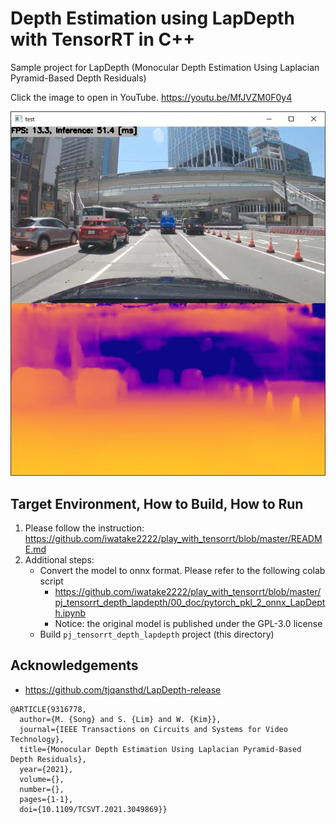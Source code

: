 # Depth Estimation using LapDepth with TensorRT in C++
Sample project for LapDepth (Monocular Depth Estimation Using Laplacian Pyramid-Based Depth Residuals)

Click the image to open in YouTube. https://youtu.be/MfJVZM0F0y4

[![00_doc/depth.jpg](00_doc/depth.jpg)](https://youtu.be/MfJVZM0F0y4)

## Target Environment, How to Build, How to Run
1. Please follow the instruction: https://github.com/iwatake2222/play_with_tensorrt/blob/master/README.md
2. Additional steps:
    - Convert the model to onnx format. Please refer to the following colab script
        - https://github.com/iwatake2222/play_with_tensorrt/blob/master/pj_tensorrt_depth_lapdepth/00_doc/pytorch_pkl_2_onnx_LapDepth.ipynb
        - Notice: the original model is published under the GPL-3.0 license
    - Build  `pj_tensorrt_depth_lapdepth` project (this directory)

## Acknowledgements
- https://github.com/tjqansthd/LapDepth-release
```
@ARTICLE{9316778,
  author={M. {Song} and S. {Lim} and W. {Kim}},
  journal={IEEE Transactions on Circuits and Systems for Video Technology}, 
  title={Monocular Depth Estimation Using Laplacian Pyramid-Based Depth Residuals}, 
  year={2021},
  volume={},
  number={},
  pages={1-1},
  doi={10.1109/TCSVT.2021.3049869}}
```
